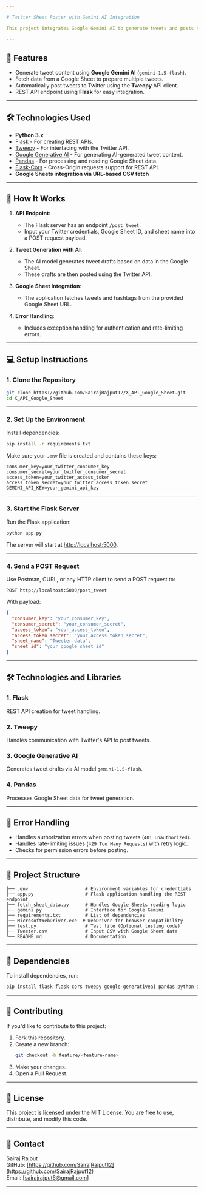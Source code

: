 ```yaml
---

# Twitter Sheet Poster with Gemini AI Integration

This project integrates Google Gemini AI to generate tweets and posts them to Twitter using the **Tweepy** library. It pulls data from a Google Sheet and automates tweet generation and posting with AI-generated content.

---
```


## 🚀 **Features**

- Generate tweet content using **Google Gemini AI** (`gemini-1.5-flash`).
- Fetch data from a Google Sheet to prepare multiple tweets.
- Automatically post tweets to Twitter using the **Tweepy** API client.
- REST API endpoint using **Flask** for easy integration.

---

## 🛠️ **Technologies Used**

- **Python 3.x**
- [Flask](https://flask.palletsprojects.com/) - For creating REST APIs.
- [Tweepy](https://docs.tweepy.org/) - For interfacing with the Twitter API.
- [Google Generative AI](https://developers.generativeai.google.com/) - For generating AI-generated tweet content.
- [Pandas](https://pandas.pydata.org/) - For processing and reading Google Sheet data.
- [Flask-Cors](https://flask-cors.readthedocs.io/) - Cross-Origin requests support for REST API.
- **Google Sheets integration via URL-based CSV fetch**

---

## 📜 **How It Works**

1. **API Endpoint**:
   - The Flask server has an endpoint `/post_tweet`.
   - Input your Twitter credentials, Google Sheet ID, and sheet name into a POST request payload.

2. **Tweet Generation with AI**:
   - The AI model generates tweet drafts based on data in the Google Sheet.
   - These drafts are then posted using the Twitter API.

3. **Google Sheet Integration**:
   - The application fetches tweets and hashtags from the provided Google Sheet URL.

4. **Error Handling**:
   - Includes exception handling for authentication and rate-limiting errors.

---

## 💻 **Setup Instructions**

### 1. Clone the Repository
```bash
git clone https://github.com/SairajRajput12/X_API_Google_Sheet.git
cd X_API_Google_Sheet
```

---

### 2. Set Up the Environment
Install dependencies:

```bash
pip install -r requirements.txt
```

Make sure your `.env` file is created and contains these keys:

```
consumer_key=your_twitter_consumer_key
consumer_secret=your_twitter_consumer_secret
access_token=your_twitter_access_token
access_token_secret=your_twitter_access_token_secret
GEMINI_API_KEY=your_gemini_api_key
```

---

### 3. Start the Flask Server
Run the Flask application:

```bash
python app.py
```

The server will start at [http://localhost:5000](http://localhost:5000).

---

### 4. Send a POST Request
Use Postman, CURL, or any HTTP client to send a POST request to:

```
POST http://localhost:5000/post_tweet
```

With payload:

```json
{
  "consumer_key": "your_consumer_key",
  "consumer_secret": "your_consumer_secret",
  "access_token": "your_access_token",
  "access_token_secret": "your_access_token_secret",
  "sheet_name": "Tweeter data",
  "sheet_id": "your_google_sheet_id"
}
```

---

## 🛠️ **Technologies and Libraries**

### 1. Flask
REST API creation for tweet handling.

### 2. Tweepy
Handles communication with Twitter's API to post tweets.

### 3. Google Generative AI
Generates tweet drafts via AI model `gemini-1.5-flash`.

### 4. Pandas
Processes Google Sheet data for tweet generation.

---

## 🎯 **Error Handling**

- Handles authorization errors when posting tweets (`401 Unauthorized`).
- Handles rate-limiting issues (`429 Too Many Requests`) with retry logic.
- Checks for permission errors before posting.

---

## 📁 **Project Structure**

```
├── .env                     # Environment variables for credentials
├── app.py                   # Flask application handling the REST endpoint
├── fetch_sheet_data.py      # Handles Google Sheets reading logic
├── gemini.py                # Interface for Google Gemini
├── requirements.txt         # List of dependencies
├── MicrosoftWebDriver.exe  # WebDriver for browser compatibility
├── test.py                  # Test file (Optional testing code)
├── Tweeter.csv              # Input CSV with Google Sheet data
└── README.md                # Documentation
```

---

## 🧰 **Dependencies**

To install dependencies, run:

```bash
pip install flask flask-cors tweepy google-generativeai pandas python-dotenv
```

---

## 🤝 **Contributing**

If you'd like to contribute to this project:

1. Fork this repository.
2. Create a new branch:  
   ```bash
   git checkout -b feature/<feature-name>
   ```
3. Make your changes.
4. Open a Pull Request.

---

## 📜 **License**

This project is licensed under the MIT License. You are free to use, distribute, and modify this code.

---

## 📧 **Contact**

Sairaj Rajput  
GitHub: [https://github.com/SairajRajput12](https://github.com/SairajRajput12)  
Email: [sairajrajput6@gmail.com]

---

